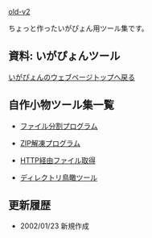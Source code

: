 [old-v2](memoigatool-orig.html)

ちょっと作ったいがぴょん用ツール集です。

## 資料: いがぴょんツール

[いがぴょんのウェブページトップへ戻る](../../index.html)

## 自作小物ツール集一覧

* [ファイル分割プログラム](../2002/ig020123.html)
  
* [ZIP解凍プログラム](../2001/ig011207.html)
  
* [HTTP経由ファイル取得](../2002/ig020129.html)
  
* [ディレクトリ鳥瞰ツール](../2002/ig020201.html)

## 更新履歴

* 2002/01/23 新規作成
